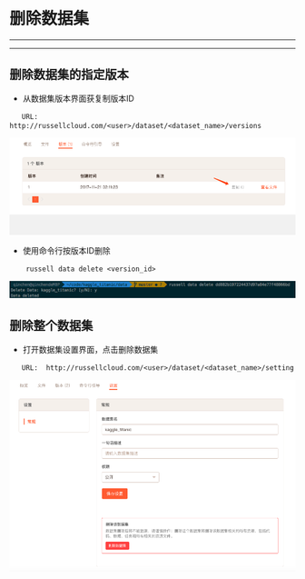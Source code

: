 # 删除数据集

---

<!-- toc -->

---

## 删除数据集的指定版本

* 从数据集版本界面获复制版本ID

```
   URL:  http://russellcloud.com/<user>/dataset/<dataset_name>/versions
```

![](/asserts/img/delete_dataset_1.png)

* 使用命令行按版本ID删除

```
    russell data delete <version_id>
```

![](/asserts/img/delete_dataset_2.png)


## 删除整个数据集

* 打开数据集设置界面，点击删除数据集


```
   URL:  http://russellcloud.com/<user>/dataset/<dataset_name>/setting
```

![](/asserts/img/delete_dataset_3.png)